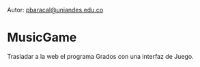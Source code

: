 Autor: pbaracal@uniandes.edu.co
# MusicGame
Trasladar a la web el programa Grados con una interfaz de Juego.
